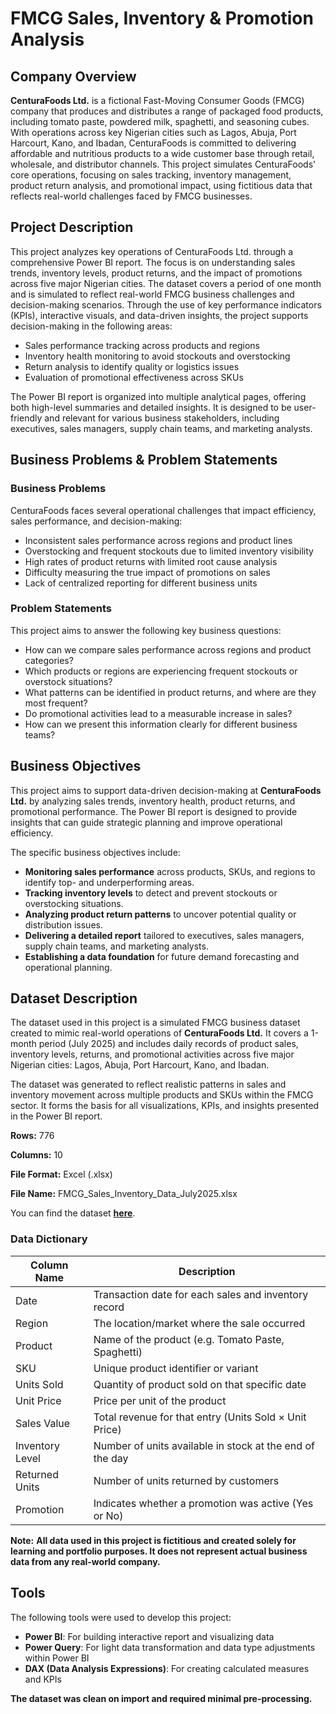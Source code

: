 # FMCG Sales, Inventory & Promotion Analysis

## Company Overview

**CenturaFoods Ltd.** is a fictional Fast-Moving Consumer Goods (FMCG) company that produces and distributes a range of packaged food products, including tomato paste, powdered milk, spaghetti, and seasoning cubes. With operations across key Nigerian cities such as Lagos, Abuja, Port Harcourt, Kano, and Ibadan, CenturaFoods is committed to delivering affordable and nutritious products to a wide customer base through retail, wholesale, and distributor channels.
This project simulates CenturaFoods' core operations, focusing on sales tracking, inventory management, product return analysis, and promotional impact, using fictitious data that reflects real-world challenges faced by FMCG businesses.

## Project Description

This project analyzes key operations of CenturaFoods Ltd. through a comprehensive Power BI report. The focus is on understanding sales trends, inventory levels, product returns, and the impact of promotions across five major Nigerian cities.
The dataset covers a period of one month and is simulated to reflect real-world FMCG business challenges and decision-making scenarios. Through the use of key performance indicators (KPIs), interactive visuals, and data-driven insights, the project supports decision-making in the following areas:

- Sales performance tracking across products and regions
- Inventory health monitoring to avoid stockouts and overstocking
- Return analysis to identify quality or logistics issues
- Evaluation of promotional effectiveness across SKUs

The Power BI report is organized into multiple analytical pages, offering both high-level summaries and detailed insights. It is designed to be user-friendly and relevant for various business stakeholders, including executives, sales managers, supply chain teams, and marketing analysts.

## Business Problems & Problem Statements

### Business Problems
CenturaFoods faces several operational challenges that impact efficiency, sales performance, and decision-making:

- Inconsistent sales performance across regions and product lines
- Overstocking and frequent stockouts due to limited inventory visibility
- High rates of product returns with limited root cause analysis
- Difficulty measuring the true impact of promotions on sales
- Lack of centralized reporting for different business units

### Problem Statements
This project aims to answer the following key business questions:

- How can we compare sales performance across regions and product categories?
- Which products or regions are experiencing frequent stockouts or overstock situations?
- What patterns can be identified in product returns, and where are they most frequent?
- Do promotional activities lead to a measurable increase in sales?
- How can we present this information clearly for different business teams?

## Business Objectives

This project aims to support data-driven decision-making at **CenturaFoods Ltd.** by analyzing sales trends, inventory health, product returns, and promotional performance. The Power BI report is designed to provide insights that can guide strategic planning and improve operational efficiency.

The specific business objectives include:

- **Monitoring sales performance** across products, SKUs, and regions to identify top- and underperforming areas.  
- **Tracking inventory levels** to detect and prevent stockouts or overstocking situations.  
- **Analyzing product return patterns** to uncover potential quality or distribution issues.  
- **Delivering a detailed report** tailored to executives, sales managers, supply chain teams, and marketing analysts.  
- **Establishing a data foundation** for future demand forecasting and operational planning.

## Dataset Description

The dataset used in this project is a simulated FMCG business dataset created to mimic real-world operations of **CenturaFoods Ltd.** It covers a 1-month period (July 2025) and includes daily records of product sales, inventory levels, returns, and promotional activities across five major Nigerian cities: Lagos, Abuja, Port Harcourt, Kano, and Ibadan.

The dataset was generated to reflect realistic patterns in sales and inventory movement across multiple products and SKUs within the FMCG sector. It forms the basis for all visualizations, KPIs, and insights presented in the Power BI report.

**Rows:** 776

**Columns:** 10

**File Format:** Excel (.xlsx)

**File Name:** FMCG_Sales_Inventory_Data_July2025.xlsx

You can find the dataset [**here**](https://github.com/Rolakamin/FMCG-Sales-Inventory-Promotion-Analysis/blob/main/FMCG_Sales_Inventory_Data_July2025.xlsx).


### Data Dictionary

| Column Name     | Description                                              |
| --------------- | -------------------------------------------------------- |
| Date            | Transaction date for each sales and inventory record     |
| Region          | The location/market where the sale occurred              |
| Product         | Name of the product (e.g. Tomato Paste, Spaghetti)       |
| SKU             | Unique product identifier or variant                     |
| Units Sold      | Quantity of product sold on that specific date           |
| Unit Price      | Price per unit of the product                            |
| Sales Value     | Total revenue for that entry (Units Sold × Unit Price)   |
| Inventory Level | Number of units available in stock at the end of the day |
| Returned Units  | Number of units returned by customers                    |
| Promotion       | Indicates whether a promotion was active (Yes or No)     |

**Note:**
**All data used in this project is fictitious and created solely for learning and portfolio purposes. It does not represent actual business data from any real-world company.**

## Tools

The following tools were used to develop this project:

- **Power BI**: For building interactive report and visualizing data  
- **Power Query**: For light data transformation and data type adjustments within Power BI  
- **DAX (Data Analysis Expressions)**: For creating calculated measures and KPIs

**The dataset was clean on import and required minimal pre-processing.**






